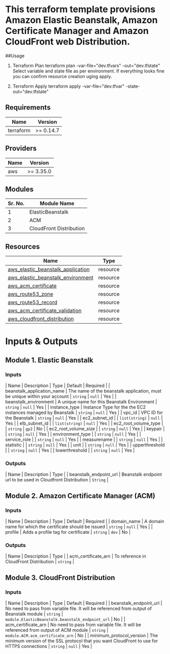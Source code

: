 # This terraform template provisions Amazon Elastic Beanstalk, Amazon Certificate Manager and Amazon CloudFront web Distribution.

##Usage
1. Terraform Plan
	terraform plan -var-file="dev.tfvars" -out="dev.tfstate"
	Select variable and state file as per environment. If everything looks fine you can confirm resource creation uging apply.
	
2. Terraform Apply
    terraform apply -var-file="dev.tfvar" -state-out="dev.tfstate"
	
## Requirements

| Name | Version |
|------|---------|
| terraform | >= 0.14.7 |

## Providers

| Name | Version |
|------|---------|
| aws | >= 3.35.0 |

## Modules

| Sr. No. | Module Name             |
|---------|-------------------------|            
| 1       | ElasticBeanstalk        |
| 2       | ACM                     |
| 3       | CloudFront Distribution |

## Resources

| Name | Type |
|------|------|
| [aws_elastic_beanstalk_application](https://registry.terraform.io/providers/hashicorp/aws/latest/docs/resources/elastic_beanstalk_application) | resource |
| [aws_elastic_beanstalk_environment](https://registry.terraform.io/providers/hashicorp/aws/latest/docs/resources/elastic_beanstalk_environment) | resource |
| [aws_acm_certificate](https://registry.terraform.io/providers/hashicorp/aws/latest/docs/resources/acm_certificate) | resource |
| [aws_route53_zone](https://registry.terraform.io/providers/hashicorp/aws/latest/docs/resources/route53_zone) | resource |
| [aws_route53_record](https://registry.terraform.io/providers/hashicorp/aws/latest/docs/resources/route53_record) | resource |
| [aws_acm_certificate_validation](https://registry.terraform.io/providers/hashicorp/aws/latest/docs/resources/acm_certificate_validation) | resource |
| [aws_cloudfront_distribution](https://registry.terraform.io/providers/hashicorp/aws/latest/docs/resources/cloudfront_distribution) | resource |

# Inputs & Outputs

## Module 1. Elastic Beanstalk

### Inputs 
| Name | Description | Type | Default | Required |
| beanstalk_application_name | The name of the beanstalk application, must be unique within your account | `string` | `null` | Yes |
| beanstalk_environment | A unique name for this Beanstalk Environment | `string` | `null` | Yes |
| instance_type | Instance Type for the the EC2 instances managed by Beanstalk | `string` | `null` | Yes |
| vpc_id | VPC ID for the Beanstalk | `string` | `null` | Yes |
| ec2_subnet_id | | `list(string)` | `null` | Yes |
| elb_subnet_id | | `list(string)` | `null` | Yes |
| ec2_root_volume_type | | `string` | `gp2` | No |
| ec2_root_volume_size | | `string` | `null` | Yes |
| keypair | | `string` | `null` | Yes |
| environment_type | | `string` | `null` | Yes |
| service_role | | `string` | `null` | Yes |
| measurename | | `string` | `null` | Yes |
| statistic | | `string` | `null` | Yes |
| unit | | `string` | `null` | Yes |
| upperthreshold | | `string` | `null` | Yes |
| lowerthreshold | | `string` | `null` | Yes |

### Outputs
| Name | Description | Type |
| beanstalk_endpoint_url | Beanstalk endpoint url to be used in Cloudfront Distribution | `String` |

## Module 2. Amazon Certificate Manager (ACM)

### Inputs
| Name | Description | Type | Default | Required |
| domain_name | A domain name for which the certificate should be issued | `string` | `null` | Yes |
| profile | Adds a profile tag for certificate | `string` | `dev` | No |

### Outputs
| Name | Description | Type |
| acm_certificate_arn | To reference in CloudFront Distribution | `string` |

## Module 3. CloudFront Distribution

### Inputs
| Name | Description | Type | Default | Required |
| beanstalk_endpoint_url | No need to pass from variable file. It will be referenced from output of Beanstalk module | `string` | `module.ElasticBeanstalk.beanstalk_endpoint_url` | No |
| acm_certificate_arn |  No need to pass from variable file. It will be referenced from output of ACM module | `string` | `module.ACM.acm_certificate_arn` | No |
| minimum_protocol_version | The minimum version of the SSL protocol that you want CloudFront to use for HTTPS connections | `string` | `null` | Yes |



